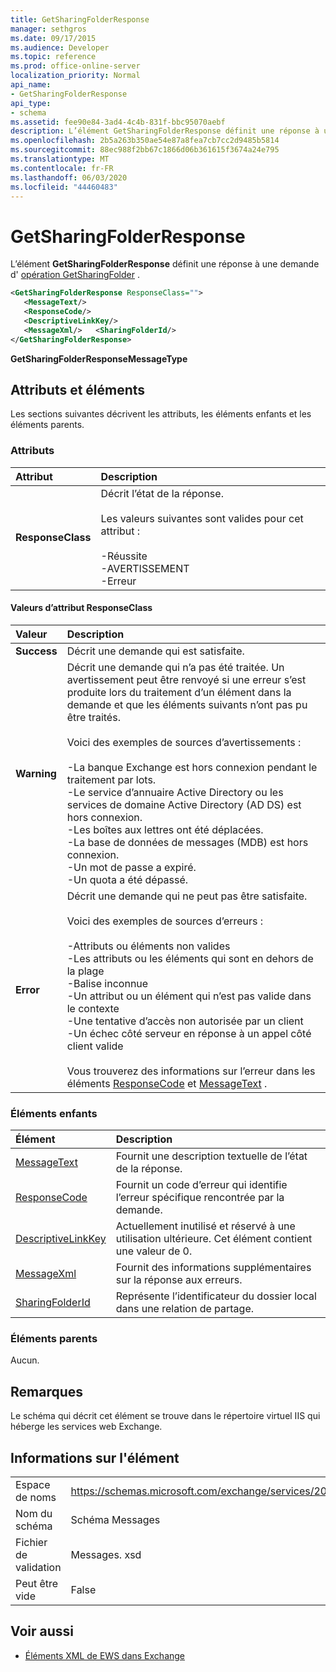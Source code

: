 ```yaml
---
title: GetSharingFolderResponse
manager: sethgros
ms.date: 09/17/2015
ms.audience: Developer
ms.topic: reference
ms.prod: office-online-server
localization_priority: Normal
api_name:
- GetSharingFolderResponse
api_type:
- schema
ms.assetid: fee90e84-3ad4-4c4b-831f-bbc95070aebf
description: L’élément GetSharingFolderResponse définit une réponse à une demande d’opération GetSharingFolder.
ms.openlocfilehash: 2b5a263b350ae54e87a8fea7cb7cc2d9485b5814
ms.sourcegitcommit: 88ec988f2bb67c1866d06b361615f3674a24e795
ms.translationtype: MT
ms.contentlocale: fr-FR
ms.lasthandoff: 06/03/2020
ms.locfileid: "44460483"
---
```

# <a name="getsharingfolderresponse"></a>GetSharingFolderResponse

L’élément **GetSharingFolderResponse** définit une réponse à une demande d' [opération GetSharingFolder](getsharingfolder-operation.md) . 
  
```XML
<GetSharingFolderResponse ResponseClass="">
   <MessageText/>
   <ResponseCode/>
   <DescriptiveLinkKey/>
   <MessageXml/>   <SharingFolderId/>
</GetSharingFolderResponse>
```

 **GetSharingFolderResponseMessageType**
## <a name="attributes-and-elements"></a>Attributs et éléments

Les sections suivantes décrivent les attributs, les éléments enfants et les éléments parents.
  
### <a name="attributes"></a>Attributs

|**Attribut**|**Description**|
|:-----|:-----|
|**ResponseClass** <br/> | Décrit l’état de la réponse.<br/><br/> Les valeurs suivantes sont valides pour cet attribut :  <br/><br/>-Réussite  <br/>-AVERTISSEMENT  <br/>-Erreur  <br/> |
   
#### <a name="responseclass-attribute-values"></a>Valeurs d’attribut ResponseClass

|**Valeur**|**Description**|
|:-----|:-----|
|**Success** <br/> |Décrit une demande qui est satisfaite.  <br/> |
|**Warning** <br/> | Décrit une demande qui n’a pas été traitée. Un avertissement peut être renvoyé si une erreur s’est produite lors du traitement d’un élément dans la demande et que les éléments suivants n’ont pas pu être traités. <br/><br/>Voici des exemples de sources d’avertissements :  <br/><br/>-La banque Exchange est hors connexion pendant le traitement par lots.  <br/>-Le service d’annuaire Active Directory ou les services de domaine Active Directory (AD DS) est hors connexion.  <br/>-Les boîtes aux lettres ont été déplacées.  <br/>-La base de données de messages (MDB) est hors connexion.  <br/>-Un mot de passe a expiré.  <br/>-Un quota a été dépassé.  <br/> |
|**Error** <br/> | Décrit une demande qui ne peut pas être satisfaite. <br/><br/>Voici des exemples de sources d’erreurs :  <br/><br/>-Attributs ou éléments non valides  <br/>-Les attributs ou les éléments qui sont en dehors de la plage  <br/>-Balise inconnue  <br/>-Un attribut ou un élément qui n’est pas valide dans le contexte  <br/>-Une tentative d’accès non autorisée par un client  <br/>-Un échec côté serveur en réponse à un appel côté client valide  <br/><br/>  Vous trouverez des informations sur l’erreur dans les éléments [ResponseCode](responsecode.md) et [MessageText](messagetext.md) .  <br/> |
   
### <a name="child-elements"></a>Éléments enfants

|**Élément**|**Description**|
|:-----|:-----|
|[MessageText](messagetext.md) <br/> |Fournit une description textuelle de l’état de la réponse.  <br/> |
|[ResponseCode](responsecode.md) <br/> |Fournit un code d’erreur qui identifie l’erreur spécifique rencontrée par la demande.  <br/> |
|[DescriptiveLinkKey](descriptivelinkkey.md) <br/> |Actuellement inutilisé et réservé à une utilisation ultérieure. Cet élément contient une valeur de 0.  <br/> |
|[MessageXml](messagexml.md) <br/> |Fournit des informations supplémentaires sur la réponse aux erreurs.  <br/> |
|[SharingFolderId](sharingfolderid.md) <br/> |Représente l’identificateur du dossier local dans une relation de partage.  <br/> |
   
### <a name="parent-elements"></a>Éléments parents

Aucun.
  
## <a name="remarks"></a>Remarques

Le schéma qui décrit cet élément se trouve dans le répertoire virtuel IIS qui héberge les services web Exchange.
  
## <a name="element-information"></a>Informations sur l'élément

|||
|:-----|:-----|
|Espace de noms  <br/> |https://schemas.microsoft.com/exchange/services/2006/messages  <br/> |
|Nom du schéma  <br/> |Schéma Messages  <br/> |
|Fichier de validation  <br/> |Messages. xsd  <br/> |
|Peut être vide  <br/> |False  <br/> |
   
## <a name="see-also"></a>Voir aussi

- [Éléments XML de EWS dans Exchange](ews-xml-elements-in-exchange.md)


